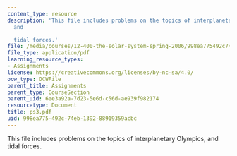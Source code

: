 ```yaml
---
content_type: resource
description: 'This file includes problems on the topics of interplanetary Olympics,
  and

  tidal forces.'
file: /media/courses/12-400-the-solar-system-spring-2006/998ea775492c74eb139288919359acbc_ps3.pdf
file_type: application/pdf
learning_resource_types:
- Assignments
license: https://creativecommons.org/licenses/by-nc-sa/4.0/
ocw_type: OCWFile
parent_title: Assignments
parent_type: CourseSection
parent_uid: 6ee3a92a-7d23-5e6d-c56d-ae939f982174
resourcetype: Document
title: ps3.pdf
uid: 998ea775-492c-74eb-1392-88919359acbc
---
```

This file includes problems on the topics of interplanetary Olympics, and
tidal forces.